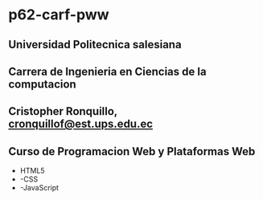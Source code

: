 # p62-carf-pww

## Universidad Politecnica salesiana

## Carrera de Ingenieria en Ciencias de la computacion
## Cristopher Ronquillo, cronquillof@est.ups.edu.ec
## Curso de Programacion Web y Plataformas Web
* HTML5
* -CSS
* -JavaScript